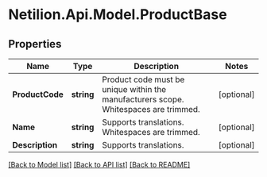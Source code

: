 # Netilion.Api.Model.ProductBase
## Properties

Name | Type | Description | Notes
------------ | ------------- | ------------- | -------------
**ProductCode** | **string** | Product code must be unique within the manufacturers scope. Whitespaces are trimmed. | [optional] 
**Name** | **string** | Supports translations. Whitespaces are trimmed. | [optional] 
**Description** | **string** | Supports translations. | [optional] 

[[Back to Model list]](../README.md#documentation-for-models) [[Back to API list]](../README.md#documentation-for-api-endpoints) [[Back to README]](../README.md)

